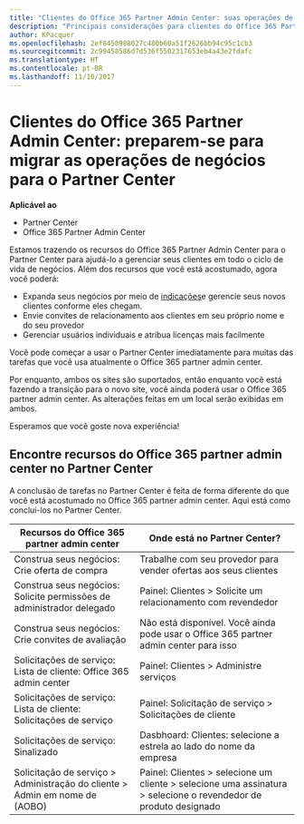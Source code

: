 ```yaml
---
title: "Clientes do Office 365 Partner Admin Center: suas operações de negócios estão migrando para o Partner Center| Partner Center"
description: "Principais considerações para clientes do Office 365 Partner Admin Center ao migrar para o Partner Center"
author: KPacquer
ms.openlocfilehash: 2ef8450988027c480b60a51f2626bb94c95c1cb3
ms.sourcegitcommit: 2c99458586d7d536f5502317653eb4a43e2fdafc
ms.translationtype: HT
ms.contentlocale: pt-BR
ms.lasthandoff: 11/10/2017
---
```

# <a name="office-365-partner-admin-center-customers-get-ready-to-move-business-operations-to-partner-center"></a>Clientes do Office 365 Partner Admin Center: preparem-se para migrar as operações de negócios para o Partner Center

**Aplicável ao** 

- Partner Center
- Office 365 Partner Admin Center

Estamos trazendo os recursos do Office 365 Partner Admin Center para o Partner Center para ajudá-lo a gerenciar seus clientes em todo o ciclo de vida de negócios. Além dos recursos que você está acostumado, agora você poderá: 

*  Expanda seus negócios por meio de [indicações](referrals.md)e gerencie seus novos clientes conforme eles chegam.
*  Envie convites de relacionamento aos clientes em seu próprio nome e do seu provedor
*  Gerenciar usuários individuais e atribua licenças mais facilmente

Você pode começar a usar o Partner Center imediatamente para muitas das tarefas que você usa atualmente o Office 365 partner admin center. 

Por enquanto, ambos os sites são suportados, então enquanto você está fazendo a transição para o novo site, você ainda poderá usar o Office 365 partner admin center. As alterações feitas em um local serão exibidas em ambos.

Esperamos que você goste nova experiência!

## <a name="find-office-365-partner-admin-center-features-in-partner-center"></a>Encontre recursos do Office 365 partner admin center no Partner Center

A conclusão de tarefas no Partner Center é feita de forma diferente do que você está acostumado no Office 365 partner admin center. Aqui está como concluí-los no Partner Center.

| Recursos do Office 365 partner admin center                       | Onde está no Partner Center? | 
|   -----------------------------------------------  | -------------- |
| Construa seus negócios: Crie oferta de compra | Trabalhe com seu provedor para vender ofertas aos seus clientes |
| Construa seus negócios: Solicite permissões de administrador delegado | Painel: Clientes > Solicite um relacionamento com revendedor |
| Construa seus negócios: Crie convites de avaliação | Não está disponível. Você ainda pode usar o Office 365 partner admin center para isso |
| Solicitações de serviço: Lista de cliente: Office 365 admin center | Painel: Clientes > Administre serviços |
| Solicitações de serviço: Lista de cliente: Solicitações de serviço | Painel: Solicitação de serviço > Solicitações de cliente |
| Solicitações de serviço: Sinalizado | Dasbhoard: Clientes: selecione a estrela ao lado do nome da empresa |
| Solicitação de serviço > Administração do cliente > Admin em nome de (AOBO) | Painel: Clientes > selecione um cliente > selecione uma assinatura > selecione o revendedor de produto designado |

